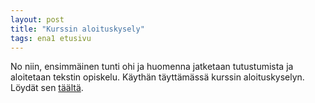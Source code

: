 ```yaml
---
layout: post
title: "Kurssin aloituskysely"
tags: ena1 etusivu
---
```


No niin, ensimmäinen tunti ohi ja huomenna jatketaan tutustumista ja aloitetaan tekstin opiskelu. Käythän täyttämässä kurssin aloituskyselyn. Löydät sen [täältä](https://docs.google.com/a/koskenranta.fi/forms/d/1ttSnBG8YA0BxsfYLvO8w515JrdHgI4H-OQdlG958_EY/viewform).